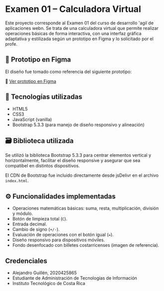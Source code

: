 # Examen 01 – Calculadora Virtual

Este proyecto corresponde al Examen 01 del curso de desarrollo 'agil de aplicaciones webn. Se trata de una calculadora virtual que permite realizar operaciones básicas de forma interactiva, con una interfaz gráfica adaptativa y estilizada según un prototipo en Figma y lo solicitado por el profe.

## 📐 Prototipo en Figma

El diseño fue tomado como referencia del siguiente prototipo:

🔗 [Ver prototipo en Figma](https://www.figma.com/design/Uf79Ff4UPPQWW5uE0UO2Z3/Examen-01?node-id=0-1)

## 🧩 Tecnologías utilizadas

- HTML5
- CSS3
- JavaScript (vanilla)
- Bootstrap 5.3.3 (para manejo de diseño responsivo y alineación)

## 🗃 Biblioteca utilizada

Se utilizó la biblioteca Bootstrap 5.3.3 para centrar elementos vertical y horizontalmente, facilitar el diseño responsive y asegurar que sea compatibel  en distintos dispositivos.

El CDN de Bootstrap fue incluido directamente desde jsDelivr en el archivo `index.html`.

## ⚙️ Funcionalidades implementadas

- Operaciones matemáticas básicas: suma, resta, multiplicación, división y módulo.
- Botón de limpieza total (`C`).
- Entrada decimal.
- Cambio de signo (`+/-`).
- Evaluación de operaciones con el botón igual (`=`).
- Diseño responsivo para dispositivos móviles.
- Fondo desenfocado con billetes costarricenses (imagen de referencia).

## Credenciales

- Alejandro Guillén, 2020425865
- Estudiante de Administración de Tecnologías de Información  
- Instituto Tecnológico de Costa Rica

